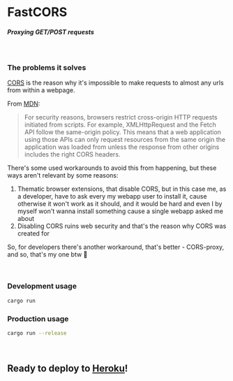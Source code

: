 # FastCORS
##### Proxying GET/POST requests

<br>

### The problems it solves
[CORS](https://en.wikipedia.org/wiki/Cross-origin_resource_sharing) is the reason why it's impossible to make requests to almost any urls from within a webpage.

From [MDN](https://developer.mozilla.org/en-US/docs/Web/HTTP/CORS):
> For security reasons, browsers restrict cross-origin HTTP requests initiated from scripts. For example, XMLHttpRequest and the Fetch API follow the same-origin policy. This means that a web application using those APIs can only request resources from the same origin the application was loaded from unless the response from other origins includes the right CORS headers.

There's some used workarounds to avoid this from happening, but these ways aren't relevant by some reasons:
1) Thematic browser extensions, that disable CORS, but in this case me, as a developer, have to ask every my webapp user to install it, cause otherwise it won't work as it should, and it would be hard and even I by myself won't wanna install something cause a single webapp asked me about
2) Disabling CORS ruins web security and that's the reason why CORS was created for

So, for developers there's another workaround, that's better - CORS-proxy, and so, that's my one btw :new_moon_with_face: 

<br>

### Development usage

```bash
cargo run
```

### Production usage

```bash
cargo run --release
```

<br>

## Ready to deploy to [Heroku](https://heroku.com)!
